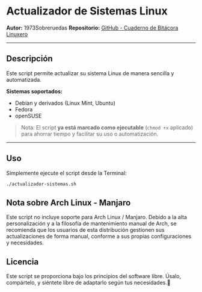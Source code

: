 # Actualizador de Sistemas Linux

**Autor:** 1973Sobreruedas
**Repositorio:** [GitHub - Cuaderno de Bitácora Linuxero](https://github.com/1973Sobreruedas/Cuaderno-Bitacora-Linuxero-1973Sobreruedas)

---

## Descripción

Este script permite actualizar su sistema Linux de manera sencilla y automatizada.

**Sistemas soportados:**
- Debian y derivados (Linux Mint, Ubuntu)
- Fedora
- openSUSE

> Nota: El script **ya está marcado como ejecutable** (`chmod +x` aplicado) para ahorrar tiempo y facilitar su uso o automatización.

---

## Uso

Simplemente ejecute el script desde la Terminal:

```bash
./actualizador-sistemas.sh
```

## Nota sobre Arch Linux - Manjaro

Este script no incluye soporte para Arch Linux / Manjaro.
Debido a la alta personalización y a la filosofía de mantenimiento manual de Arch, se recomienda que los usuarios de esta distribución gestionen sus actualizaciones de forma manual, conforme a sus propias configuraciones y necesidades.

## Licencia

Este script se proporciona bajo los principios del software libre.
Úsalo, compártelo, y siéntete libre de adaptarlo según tus necesidades.🐧
